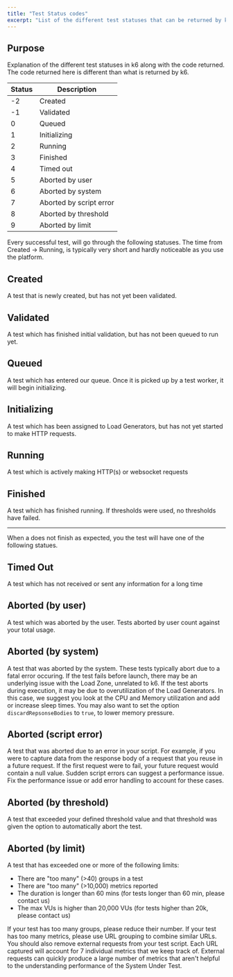 ```yaml
---
title: "Test Status codes"
excerpt: "List of the different test statuses that can be returned by k6 cloud service, with reasons and fixes for dealing with such a status."
---
```


## Purpose

Explanation of the different test statuses in k6 along with the code returned.  The code returned here is different than what is returned by k6.

Status | Description
-------|------------------------
-2     | Created
-1     | Validated
0      | Queued
1      | Initializing
2      | Running
3      | Finished
4      | Timed out
5      | Aborted by user
6      | Aborted by system
7      | Aborted by script error
8      | Aborted by threshold
9      | Aborted by limit



Every successful test, will go through the following statuses.  The time from Created -> Running, is typically very short and hardly noticeable as you use the platform.

## Created
A test that is newly created, but has not yet been validated.

## Validated
A test which has finished initial validation, but has not been queued to run yet.

## Queued
A test which has entered our queue.  Once it is picked up by a test worker, it will begin initializing.

## Initializing
A test which has been assigned to Load Generators, but has not yet started to make HTTP requests.

## Running
A test which is actively making HTTP(s) or websocket requests

## Finished
A test which has finished running.  If thresholds were used, no thresholds have failed.

***

When a does not finish as expected, you the test will have one of the following statues.


## Timed Out
A test which has not received or sent any information for a long time

## Aborted (by user)
A test which was aborted by the user.  Tests aborted by user count against your total usage.

## Aborted (by system)
A test that was aborted by the system.  These tests typically abort due to a fatal error occuring.  If the test fails before launch, there may be an underlying issue with the Load Zone, unrelated to k6.  If the test aborts during execution, it may be due to overutilization of the Load Generators.  In this case, we suggest you look at the CPU and Memory utilization and add or increase sleep times. You may also want to set the option `discardRepsonseBodies` to `true`, to lower memory pressure.

## Aborted (script error)
A test that was aborted due to an error in your script. For example, if you were to capture data from the response body of a request that you reuse in a future request.  If the first request were to fail, your future request would contain a null value. Sudden script errors can suggest a performance issue.  Fix the performance issue or add error handling to account for these cases.

## Aborted (by threshold)
A test that exceeded your defined threshold value and that threshold was given the option to automatically abort the test.

## Aborted (by limit)
A test that has exceeded one or more of the following limits:
- There are "too many" (>40) groups in a test
- There are "too many" (>10,000) metrics reported
- The duration is longer than 60 mins (for tests longer than 60 min, please contact us)
- The max VUs is higher than 20,000 VUs (for tests higher than 20k, please contact us)

If your test has too many groups, please reduce their number.  If your test has too many metrics, please use URL grouping to combine similar URLs.  You should also remove external requests from your test script.  Each URL captured will account for 7 individual metrics that we keep track of.  External requests can quickly produce a large number of metrics that aren't helpful to the understanding performance of the System Under Test.
